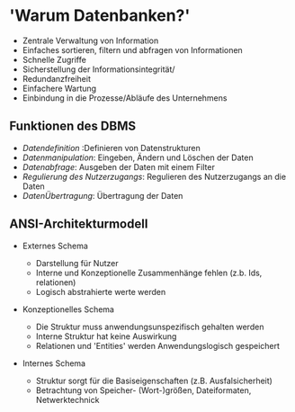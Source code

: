 # 'Warum Datenbanken?'

- Zentrale Verwaltung von Information
- Einfaches sortieren, filtern und abfragen von Informationen
- Schnelle Zugriffe
- Sicherstellung der Informationsintegrität/
- Redundanzfreiheit
- Einfachere Wartung
- Einbindung in die Prozesse/Abläufe des Unternehmens

## Funktionen des DBMS

- *Datendefinition* :Definieren von Datenstrukturen
- _Datenmanipulation_: Eingeben, Ändern und Löschen der Daten
- _Datenabfrage_: Ausgeben der Daten mit einem Filter
- _Regulierung des Nutzerzugangs_: Regulieren des Nutzerzugangs an die Daten
- _DatenÜbertragung_: Übertragung der Daten

## ANSI-Architekturmodell

- Externes Schema
  - Darstellung für Nutzer 
  - Interne und Konzeptionelle Zusammenhänge fehlen (z.b. Ids, relationen)
  - Logisch abstrahierte werte werden 

- Konzeptionelles Schema
  - Die Struktur muss anwendungsunspezifisch gehalten werden
  - Interne Struktur hat keine Auswirkung 
  - Relationen und 'Entities' werden Anwendungslogisch gespeichert

- Internes Schema
  - Struktur sorgt für die Basiseigenschaften (z.B. Ausfalsicherheit)
  - Betrachtung von Speicher- (Wort-)größen, Dateiformaten, Netwerktechnick